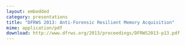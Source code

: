```yaml
---
layout: embedded
category: presentations
title: "DFRWS 2013: Anti-Forensic Resilient Memory Acquisition"
mime: application/pdf
download: http://www.dfrws.org/2013/proceedings/DFRWS2013-p13.pdf
---
```


